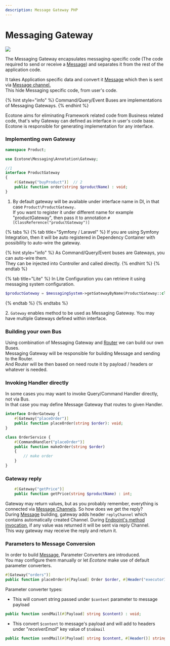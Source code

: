 ```yaml
---
description: Message Gateway PHP
---
```


# Messaging Gateway

![](../../.gitbook/assets/gateway\_execution.svg)

The Messaging Gateway encapsulates messaging-specific code (The code required to send or receive a [Message](message.md)) and separates it from the rest of the application code.

It takes Application specific data and convert it [Message](message.md) which then is sent via [Message channel.](message-channel.md) \
This hide Messaging specific code, from user's code.&#x20;

{% hint style="info" %}
Command/Query/Event Buses are implementations of Messaging Gateways.
{% endhint %}

Ecotone aims for eliminating Framework related code from Business related code, that's why Gateway can defined as interface in user's code base. \
Ecotone is responsible for generating implementation for any interface.&#x20;

### Implementing own Gateway

```php
namespace Product;

use Ecotone\Messaging\Annotation\Gateway;

//1
interface ProductGateway
{
    #[Gateway("buyProduct")]  // 2
    public function order(string $productName) : void;
}
```

1. By default gateway will be available under interface name in DI, in that case `Product\ProductGateway.`\
   If you want to register it under different name for example "productGateway", then pass it to annotation `#[ClassReference("productGateway")]`

{% tabs %}
{% tab title="Symfony / Laravel" %}
If you are using Symfony Integration, then it will be auto registered in Dependency Container with possibility to auto-wire the gateway.

{% hint style="info" %}
As Command/Query/Event buses are Gateways, you can auto-wire them. \
They can be injected into Controller and called directly.
{% endhint %}
{% endtab %}

{% tab title="Lite" %}
In Lite Configuration you can retrieve it using messaging system configuration.

```php
$productGateway = $messagingSystem->getGatewayByName(ProductGateway::class);
```
{% endtab %}
{% endtabs %}

&#x20; 2\. `Gateway` enables method to be used as Messaging Gateway. You may have multiple Gateways defined within interface.

### Building your own Bus

Using combination of Messaging Gateway and [Router](message-endpoint/message-routing.md) we can build our own Buses. \
Messaging Gateway will be responsible for building Message and sending to the Router. \
And Router will be then based on need route it by payload / headers or whatever is needed.

### Invoking Handler directly

In some cases you may want to invoke Query/Command Handler directly, not via Bus. \
In that case you may define Message Gateway that routes to given Handler.

```php
interface OrderGateway {
    #[Gateway("placeOrder")] 
    public function placeOrder(string $order): void;
}

class OrderService {
    #[CommandHandler("placeOrder")]
    public function makeOrder(string $order)
    {
        // make order
    }
}
```

### Gateway reply

```php
    #[Gateway("getPrice")] 
    public function getPrice(string $productName) : int;
```

Gateway may return values, but as you probably remember, everything is connected via [Message Channels](message-channel.md). So how does we get the reply? \
During [Message](message.md) building, gateway adds header `replyChannel` which contains automatically created Channel. During [Endpoint's method invocation](../conversion/method-invocation.md), if any value was returned it will be sent via reply Channel. \
This way gateway may receive the reply and return it.&#x20;

### Parameters to Message Conversion

In order to build [Message](message.md),  Parameter Converters are introduced. \
You may configure them manually or let _Ecotone_ make use of default parameter converters.

```php
#[Gateway("orders")]
public function placeOrder(#[Payload] Order $order, #[Header("executorId")] string $executorId);
```

Parameter converter types:

* This will convert string passed under `$content` parameter to message payload

```php
public function sendMail(#[Payload] string $content) : void;
```

* This convert `$content` to message's payload and will add to headers under "_receiverEmail_" key value of `$toEmail`

```php
public function sendMail(#[Payload] string $content, #[Header()] string $toEmail) : void;
```

